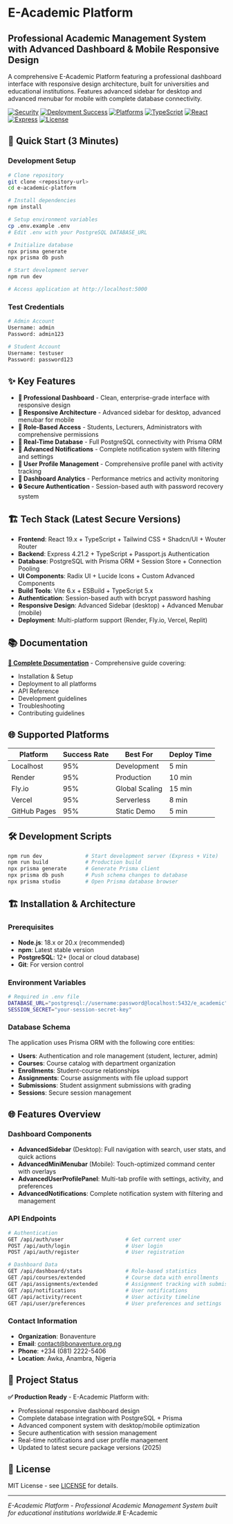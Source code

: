 # E-Academic Platform
## Professional Academic Management System with Advanced Dashboard & Mobile Responsive Design

A comprehensive E-Academic Platform featuring a professional dashboard interface with responsive design architecture, built for universities and educational institutions. Features advanced sidebar for desktop and advanced menubar for mobile with complete database connectivity.

[![Security](https://img.shields.io/badge/Vulnerabilities-0-brightgreen)](./DOCUMENTATION.md)
[![Deployment Success](https://img.shields.io/badge/Deployment%20Success-95%25-brightgreen)](./DOCUMENTATION.md)
[![Platforms](https://img.shields.io/badge/Platforms-5%20Supported-blue)](./DOCUMENTATION.md)
[![TypeScript](https://img.shields.io/badge/TypeScript-007ACC?logo=typescript&logoColor=white)](./DOCUMENTATION.md)
[![React](https://img.shields.io/badge/React-19.1.0-20232A?logo=react&logoColor=61DAFB)](./DOCUMENTATION.md)
[![Express](https://img.shields.io/badge/Express-4.21.2-green?logo=express)](./DOCUMENTATION.md)
[![License](https://img.shields.io/badge/License-MIT-green)](./LICENSE)

## 🚀 Quick Start (3 Minutes)

### Development Setup
```bash
# Clone repository
git clone <repository-url>
cd e-academic-platform

# Install dependencies
npm install

# Setup environment variables
cp .env.example .env
# Edit .env with your PostgreSQL DATABASE_URL

# Initialize database
npx prisma generate
npx prisma db push

# Start development server
npm run dev

# Access application at http://localhost:5000
```

### Test Credentials
```bash
# Admin Account
Username: admin
Password: admin123

# Student Account  
Username: testuser
Password: password123
```

## ✨ Key Features

- **💼 Professional Dashboard** - Clean, enterprise-grade interface with responsive design
- **📱 Responsive Architecture** - Advanced sidebar for desktop, advanced menubar for mobile
- **👥 Role-Based Access** - Students, Lecturers, Administrators with comprehensive permissions
- **🔄 Real-Time Database** - Full PostgreSQL connectivity with Prisma ORM
- **🔔 Advanced Notifications** - Complete notification system with filtering and settings
- **👤 User Profile Management** - Comprehensive profile panel with activity tracking
- **🎯 Dashboard Analytics** - Performance metrics and activity monitoring
- **🔒 Secure Authentication** - Session-based auth with password recovery system

## 🏗️ Tech Stack (Latest Secure Versions)

- **Frontend**: React 19.x + TypeScript + Tailwind CSS + Shadcn/UI + Wouter Router
- **Backend**: Express 4.21.2 + TypeScript + Passport.js Authentication
- **Database**: PostgreSQL with Prisma ORM + Session Store + Connection Pooling
- **UI Components**: Radix UI + Lucide Icons + Custom Advanced Components
- **Build Tools**: Vite 6.x + ESBuild + TypeScript 5.x
- **Authentication**: Session-based auth with bcrypt password hashing
- **Responsive Design**: Advanced Sidebar (desktop) + Advanced Menubar (mobile)
- **Deployment**: Multi-platform support (Render, Fly.io, Vercel, Replit)

## 📚 Documentation

**[📖 Complete Documentation](./DOCUMENTATION.md)** - Comprehensive guide covering:
- Installation & Setup
- Deployment to all platforms
- API Reference
- Development guidelines
- Troubleshooting
- Contributing guidelines

## 🌐 Supported Platforms

| Platform | Success Rate | Best For | Deploy Time |
|----------|-------------|----------|-------------|
| Localhost | 95% | Development | 5 min |
| Render | 95% | Production | 10 min |
| Fly.io | 95% | Global Scaling | 15 min |
| Vercel | 95% | Serverless | 8 min |
| GitHub Pages | 95% | Static Demo | 5 min |

## 🛠️ Development Scripts

```bash
npm run dev              # Start development server (Express + Vite)
npm run build            # Production build
npx prisma generate      # Generate Prisma client
npx prisma db push       # Push schema changes to database
npx prisma studio        # Open Prisma database browser
```

## 🏗️ Installation & Architecture

### Prerequisites
- **Node.js**: 18.x or 20.x (recommended)
- **npm**: Latest stable version  
- **PostgreSQL**: 12+ (local or cloud database)
- **Git**: For version control

### Environment Variables
```bash
# Required in .env file
DATABASE_URL="postgresql://username:password@localhost:5432/e_academic"
SESSION_SECRET="your-session-secret-key"
```

### Database Schema
The application uses Prisma ORM with the following core entities:
- **Users**: Authentication and role management (student, lecturer, admin)
- **Courses**: Course catalog with department organization
- **Enrollments**: Student-course relationships
- **Assignments**: Course assignments with file upload support
- **Submissions**: Student assignment submissions with grading
- **Sessions**: Secure session management

## 🌐 Features Overview

### Dashboard Components
- **AdvancedSidebar** (Desktop): Full navigation with search, user stats, and quick actions
- **AdvancedMiniMenubar** (Mobile): Touch-optimized command center with overlays
- **AdvancedUserProfilePanel**: Multi-tab profile with settings, activity, and preferences
- **AdvancedNotifications**: Complete notification system with filtering and management

### API Endpoints
```bash
# Authentication
GET /api/auth/user                    # Get current user
POST /api/auth/login                  # User login
POST /api/auth/register               # User registration

# Dashboard Data
GET /api/dashboard/stats              # Role-based statistics
GET /api/courses/extended             # Course data with enrollments
GET /api/assignments/extended         # Assignment tracking with submissions
GET /api/notifications                # User notifications
GET /api/activity/recent              # User activity timeline
GET /api/user/preferences             # User preferences and settings
```

### Contact Information
- **Organization**: Bonaventure
- **Email**: contact@bonaventure.org.ng  
- **Phone**: +234 (081) 2222-5406
- **Location**: Awka, Anambra, Nigeria

## 🎯 Project Status

**✅ Production Ready** - E-Academic Platform with:
- Professional responsive dashboard design
- Complete database integration with PostgreSQL + Prisma
- Advanced component system with desktop/mobile optimization
- Secure authentication with session management
- Real-time notifications and user profile management
- Updated to latest secure package versions (2025)

## 📄 License

MIT License - see [LICENSE](./LICENSE) for details.

---

*E-Academic Platform - Professional Academic Management System built for educational institutions worldwide.*#   E - A c a d e m i c  
 